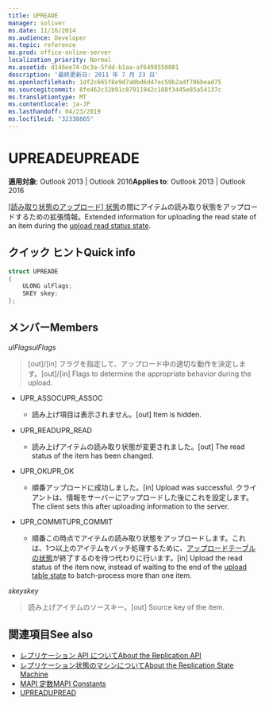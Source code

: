 ```yaml
---
title: UPREADE
manager: soliver
ms.date: 11/16/2014
ms.audience: Developer
ms.topic: reference
ms.prod: office-online-server
localization_priority: Normal
ms.assetid: d146ee74-0c3a-5fdd-b1aa-af6498550801
description: '最終更新日: 2011 年 7 月 23 日'
ms.openlocfilehash: 1df2c665f8e9d7a0bd6d47ec59b2adf706bead75
ms.sourcegitcommit: 8fe462c32b91c87911942c188f3445e85a54137c
ms.translationtype: MT
ms.contentlocale: ja-JP
ms.lasthandoff: 04/23/2019
ms.locfileid: "32338865"
---
```

# <a name="upreade"></a><span data-ttu-id="e009d-103">UPREADE</span><span class="sxs-lookup"><span data-stu-id="e009d-103">UPREADE</span></span>

<span data-ttu-id="e009d-104">**適用対象**: Outlook 2013 | Outlook 2016</span><span class="sxs-lookup"><span data-stu-id="e009d-104">**Applies to**: Outlook 2013 | Outlook 2016</span></span> 
  
<span data-ttu-id="e009d-105">[[読み取り状態のアップロード] 状態](upload-read-status-state.md)の間にアイテムの読み取り状態をアップロードするための拡張情報。</span><span class="sxs-lookup"><span data-stu-id="e009d-105">Extended information for uploading the read state of an item during the [upload read status state](upload-read-status-state.md).</span></span>
  
## <a name="quick-info"></a><span data-ttu-id="e009d-106">クイック ヒント</span><span class="sxs-lookup"><span data-stu-id="e009d-106">Quick info</span></span>

```cpp
struct UPREADE 
{ 
    ULONG ulFlags; 
    SKEY skey; 
};
```

## <a name="members"></a><span data-ttu-id="e009d-107">メンバー</span><span class="sxs-lookup"><span data-stu-id="e009d-107">Members</span></span>

<span data-ttu-id="e009d-108">_ulFlags_</span><span class="sxs-lookup"><span data-stu-id="e009d-108">_ulFlags_</span></span>
  
>  <span data-ttu-id="e009d-109">[out]/[in] フラグを指定して、アップロード中の適切な動作を決定します。</span><span class="sxs-lookup"><span data-stu-id="e009d-109">[out]/[in] Flags to determine the appropriate behavior during the upload.</span></span> 
    
  - <span data-ttu-id="e009d-110">UPR_ASSOC</span><span class="sxs-lookup"><span data-stu-id="e009d-110">UPR_ASSOC</span></span>
    
    - <span data-ttu-id="e009d-111">読み上げ項目は表示されません。</span><span class="sxs-lookup"><span data-stu-id="e009d-111">[out] Item is hidden.</span></span>
    
  - <span data-ttu-id="e009d-112">UPR_READ</span><span class="sxs-lookup"><span data-stu-id="e009d-112">UPR_READ</span></span>
    
    - <span data-ttu-id="e009d-113">読み上げアイテムの読み取り状態が変更されました。</span><span class="sxs-lookup"><span data-stu-id="e009d-113">[out] The read status of the item has been changed.</span></span>
    
  - <span data-ttu-id="e009d-114">UPR_OK</span><span class="sxs-lookup"><span data-stu-id="e009d-114">UPR_OK</span></span>
    
    - <span data-ttu-id="e009d-115">順番アップロードに成功しました。</span><span class="sxs-lookup"><span data-stu-id="e009d-115">[in] Upload was successful.</span></span> <span data-ttu-id="e009d-116">クライアントは、情報をサーバーにアップロードした後にこれを設定します。</span><span class="sxs-lookup"><span data-stu-id="e009d-116">The client sets this after uploading information to the server.</span></span>
    
  - <span data-ttu-id="e009d-117">UPR_COMMIT</span><span class="sxs-lookup"><span data-stu-id="e009d-117">UPR_COMMIT</span></span>
    
    - <span data-ttu-id="e009d-118">順番この時点でアイテムの読み取り状態をアップロードします。これは、1つ以上のアイテムをバッチ処理するために、[アップロードテーブルの状態](upload-table-state.md)が終了するのを待つ代わりに行います。</span><span class="sxs-lookup"><span data-stu-id="e009d-118">[in] Upload the read status of the item now, instead of waiting to the end of the [upload table state](upload-table-state.md) to batch-process more than one item.</span></span> 
    
<span data-ttu-id="e009d-119">_skey_</span><span class="sxs-lookup"><span data-stu-id="e009d-119">_skey_</span></span>
  
> <span data-ttu-id="e009d-120">読み上げアイテムのソースキー。</span><span class="sxs-lookup"><span data-stu-id="e009d-120">[out] Source key of the item.</span></span>
    
## <a name="see-also"></a><span data-ttu-id="e009d-121">関連項目</span><span class="sxs-lookup"><span data-stu-id="e009d-121">See also</span></span>

- [<span data-ttu-id="e009d-122">レプリケーション API について</span><span class="sxs-lookup"><span data-stu-id="e009d-122">About the Replication API</span></span>](about-the-replication-api.md)
- [<span data-ttu-id="e009d-123">レプリケーション状態のマシンについて</span><span class="sxs-lookup"><span data-stu-id="e009d-123">About the Replication State Machine</span></span>](about-the-replication-state-machine.md)
- [<span data-ttu-id="e009d-124">MAPI 定数</span><span class="sxs-lookup"><span data-stu-id="e009d-124">MAPI Constants</span></span>](mapi-constants.md)
- [<span data-ttu-id="e009d-125">UPREAD</span><span class="sxs-lookup"><span data-stu-id="e009d-125">UPREAD</span></span>](upread.md)

